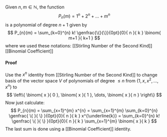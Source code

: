 Given $n,m\in \mathbb{N}$, the function
$$
P_{n}(m) = 1^{n} + 2^{n} + \dots + m^{n} 
$$
is a polynomial of degree $n+1$ given by
$$
P_{n}(m) = \sum_{k=0}^{n} k! \genfrac{\{}{\}}{0pt}{0}{ n }{ k } \binom{ m+1 }{ k+1 }
$$
where we used these notations:
[[Stirling Number of the Second Kind]]
[[Binomial Coefficient]]
#### Proof
Use the $x^{n}$ identity from [[Stirling Number of the Second Kind]]
to change basis of the vector space $V$ of polynomials of degree $\leq n$ 
from $\{ 1,x,x^{2},\dots,x^{n} \}$ to 
$$
\left\{ \binom{ x }{ 0 }, \binom{ x }{ 1 }, \dots, \binom{ x }{ n } \right\}
$$
Now just calculate:
$$
P_{n}(m) = \sum_{x=1}^{m} x^{n} = \sum_{x=1}^{m} \sum_{k=0}^{n}  \genfrac{ \{ }{ \} }{0pt}{0}{ n }{ k } x^{\underline{k}} = \sum_{k=0}^{n} k! \genfrac{ \{ }{ \} }{0pt}{0}{ n }{ k } \sum_{x=1}^{m} \binom{ x }{ k }
$$
The last sum is done using a [[Binomial Coefficient]] identity.